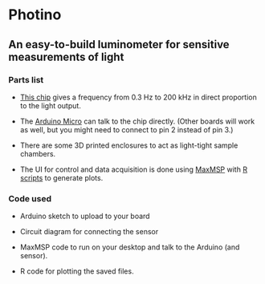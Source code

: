 # Photino 
## An easy-to-build luminometer for sensitive measurements of light

### Parts list

* [This chip](insert_link_here) gives a frequency from 0.3 Hz to 200 kHz in direct proportion to the light output.

* The [Arduino Micro](http://arduino.cc/en/Main/arduinoBoardMicro) can talk to the chip directly. (Other boards will work as well, but you might need to connect to pin 2 instead of pin 3.)

* There are some 3D printed enclosures to act as light-tight sample chambers.

* The UI for control and data acquisition is done using [MaxMSP](https://cycling74.com/products/max/) with [R scripts](http://www.r-project.org) to generate plots.

### Code used

* Arduino sketch to upload to your board

* Circuit diagram for connecting the sensor

* MaxMSP code to run on your desktop and talk to the Arduino (and sensor).

* R code for plotting the saved files.

